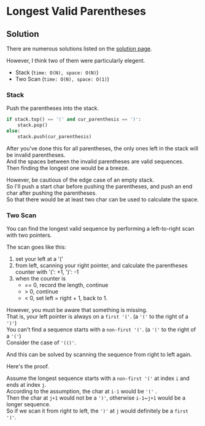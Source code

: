 # Longest Valid Parentheses

## Solution
There are numerous solutions listed on the [solution page](https://leetcode.com/problems/longest-valid-parentheses/solution/).

However, I think two of them were particularly elegent.
- Stack (`time: O(N), space: O(N)`)
- Two Scan (`time: O(N), space: O(1)`)

### Stack
Push the parentheses into the stack.
```python
if stack.top() == '(' and cur_parenthesis == ')':
    stack.pop()
else:
    stack.push(cur_parenthesis)
```
After you've done this for all parentheses, the only ones left in the stack will be invalid parentheses.  
And the spaces between the invalid parentheses are valid sequences.  
Then finding the longest one would be a breeze.  

However, be cautious of the edge case of an empty stack.  
So I'll push a start char before pushing the parentheses, and push an end char after pushing the parentheses.  
So that there would be at least two char can be used to calculate the space.

### Two Scan
You can find the longest valid sequence by performing a left-to-right scan with two pointers.

The scan goes like this:
1. set your left at a '('
2. from left, scanning your right pointer, 
    and calculate the parentheses counter with '(': +1, ')': -1
3. when the counter is
    - == 0, record the length, continue
    - \> 0, continue
    - < 0, set left = right + 1, back to 1.

However, you must be aware that something is missing.  
That is, your left pointer is always on a `first '('`. (a `'('` to the right of a `')'`)  
You can't find a sequence starts with a `non-first '('`. (a `'('` to the right of a `'('`)  
Consider the case of `'(()'`.

And this can be solved by scanning the sequence from right to left again.  

Here's the proof.  

Assume the longest sequence starts with a `non-first '('` at index `i` and ends at index `j`.  
According to the assumption, the char at `i-1` would be `'('` .  
Then the char at `j+1` would not be a `')'`, otherwise `i-1`~`j+1` would be a longer sequence.  
So if we scan it from right to left, the `')'` at `j` would definitely be a `first ')'`.
